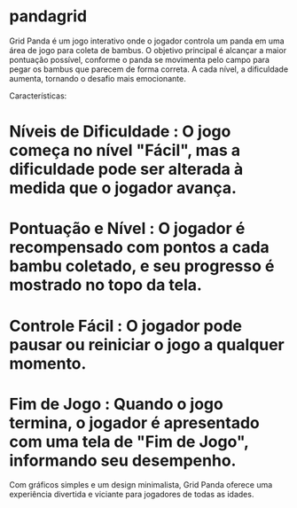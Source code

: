 # pandagrid
Grid Panda é um jogo interativo onde o jogador controla um panda em uma área de jogo para coleta de bambus. O objetivo principal é alcançar a maior pontuação possível, conforme o panda se movimenta pelo campo para pegar os bambus que parecem de forma correta. A cada nível, a dificuldade aumenta, tornando o desafio mais emocionante.

Características:
# Níveis de Dificuldade : O jogo começa no nível "Fácil", mas a dificuldade pode ser alterada à medida que o jogador avança.
# Pontuação e Nível : O jogador é recompensado com pontos a cada bambu coletado, e seu progresso é mostrado no topo da tela.
# Controle Fácil : O jogador pode pausar ou reiniciar o jogo a qualquer momento.
# Fim de Jogo : Quando o jogo termina, o jogador é apresentado com uma tela de "Fim de Jogo", informando seu desempenho.

Com gráficos simples e um design minimalista, Grid Panda oferece uma experiência divertida e viciante para jogadores de todas as idades.
